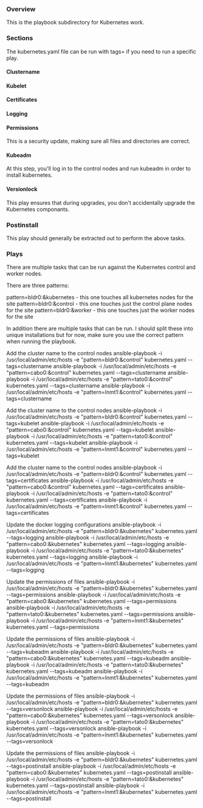 ### Overview

This is the playbook subdirectory for Kubernetes work.


### Sections

The kubernetes.yaml file can be run with tags= if you need to run a specific play.


#### Clustername



#### Kubelet




#### Certificates




#### Logging



#### Permissions

This is a security update, making sure all files and directories are correct.


#### Kubeadm

At this step, you'll log in to the control nodes and run kubeadm in order to install kubernetes.


#### Versionlock

This play ensures that during upgrades, you don't accidentally upgrade the Kubernetes componants.


### Postinstall

This play should generally be extracted out to perform the above tasks.



### Plays

There are multiple tasks that can be run against the Kubernetes control and worker nodes.

There are three patterns:

  pattern=bldr0:&kubernetes - this one touches all kubernetes nodes for the site
  pattern=bldr0:&control - this one touches just the control plane nodes for the site
  pattern=bldr0:&worker - this one touches just the worker nodes for the site

In addition there are multiple tasks that can be run. I should split these into unique installations but for now, make sure you use the correct pattern when running the playbook.


Add the cluster name to the control nodes
        ansible-playbook -i /usr/local/admin/etc/hosts -e "pattern=bldr0:&control" kubernetes.yaml --tags=clustername
        ansible-playbook -i /usr/local/admin/etc/hosts -e "pattern=cabo0:&control" kubernetes.yaml --tags=clustername
        ansible-playbook -i /usr/local/admin/etc/hosts -e "pattern=tato0:&control" kubernetes.yaml --tags=clustername
        ansible-playbook -i /usr/local/admin/etc/hosts -e "pattern=lnmt1:&control" kubernetes.yaml --tags=clustername

Add the cluster name to the control nodes
        ansible-playbook -i /usr/local/admin/etc/hosts -e "pattern=bldr0:&control" kubernetes.yaml --tags=kubelet
        ansible-playbook -i /usr/local/admin/etc/hosts -e "pattern=cabo0:&control" kubernetes.yaml --tags=kubelet
        ansible-playbook -i /usr/local/admin/etc/hosts -e "pattern=tato0:&control" kubernetes.yaml --tags=kubelet
        ansible-playbook -i /usr/local/admin/etc/hosts -e "pattern=lnmt1:&control" kubernetes.yaml --tags=kubelet

Add the cluster name to the control nodes
        ansible-playbook -i /usr/local/admin/etc/hosts -e "pattern=bldr0:&control" kubernetes.yaml --tags=certificates
        ansible-playbook -i /usr/local/admin/etc/hosts -e "pattern=cabo0:&control" kubernetes.yaml --tags=certificates
        ansible-playbook -i /usr/local/admin/etc/hosts -e "pattern=tato0:&control" kubernetes.yaml --tags=certificates
        ansible-playbook -i /usr/local/admin/etc/hosts -e "pattern=lnmt1:&control" kubernetes.yaml --tags=certificates

Update the docker logging configurations
        ansible-playbook -i /usr/local/admin/etc/hosts -e "pattern=bldr0:&kubernetes" kubernetes.yaml --tags=logging
        ansible-playbook -i /usr/local/admin/etc/hosts -e "pattern=cabo0:&kubernetes" kubernetes.yaml --tags=logging
        ansible-playbook -i /usr/local/admin/etc/hosts -e "pattern=tato0:&kubernetes" kubernetes.yaml --tags=logging
        ansible-playbook -i /usr/local/admin/etc/hosts -e "pattern=lnmt1:&kubernetes" kubernetes.yaml --tags=logging

Update the permissions of files
        ansible-playbook -i /usr/local/admin/etc/hosts -e "pattern=bldr0:&kubernetes" kubernetes.yaml --tags=permissions
        ansible-playbook -i /usr/local/admin/etc/hosts -e "pattern=cabo0:&kubernetes" kubernetes.yaml --tags=permissions
        ansible-playbook -i /usr/local/admin/etc/hosts -e "pattern=tato0:&kubernetes" kubernetes.yaml --tags=permissions
        ansible-playbook -i /usr/local/admin/etc/hosts -e "pattern=lnmt1:&kubernetes" kubernetes.yaml --tags=permissions

Update the permissions of files
        ansible-playbook -i /usr/local/admin/etc/hosts -e "pattern=bldr0:&kubernetes" kubernetes.yaml --tags=kubeadm
        ansible-playbook -i /usr/local/admin/etc/hosts -e "pattern=cabo0:&kubernetes" kubernetes.yaml --tags=kubeadm
        ansible-playbook -i /usr/local/admin/etc/hosts -e "pattern=tato0:&kubernetes" kubernetes.yaml --tags=kubeadm
        ansible-playbook -i /usr/local/admin/etc/hosts -e "pattern=lnmt1:&kubernetes" kubernetes.yaml --tags=kubeadm

Update the permissions of files
        ansible-playbook -i /usr/local/admin/etc/hosts -e "pattern=bldr0:&kubernetes" kubernetes.yaml --tags=versonlock
        ansible-playbook -i /usr/local/admin/etc/hosts -e "pattern=cabo0:&kubernetes" kubernetes.yaml --tags=versonlock
        ansible-playbook -i /usr/local/admin/etc/hosts -e "pattern=tato0:&kubernetes" kubernetes.yaml --tags=versonlock
        ansible-playbook -i /usr/local/admin/etc/hosts -e "pattern=lnmt1:&kubernetes" kubernetes.yaml --tags=versonlock

Update the permissions of files
        ansible-playbook -i /usr/local/admin/etc/hosts -e "pattern=bldr0:&kubernetes" kubernetes.yaml --tags=postinstall
        ansible-playbook -i /usr/local/admin/etc/hosts -e "pattern=cabo0:&kubernetes" kubernetes.yaml --tags=postinstall
        ansible-playbook -i /usr/local/admin/etc/hosts -e "pattern=tato0:&kubernetes" kubernetes.yaml --tags=postinstall
        ansible-playbook -i /usr/local/admin/etc/hosts -e "pattern=lnmt1:&kubernetes" kubernetes.yaml --tags=postinstall

